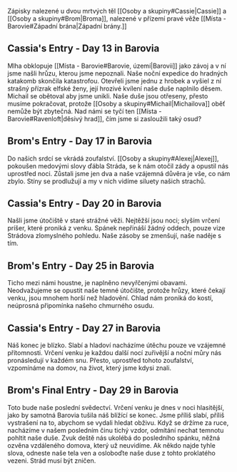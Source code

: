 Zápisky nalezené u dvou mrtvých těl [[Osoby a skupiny#Cassie|Cassie]] a [[Osoby a skupiny#Brom|Broma]], nalezené v přízemí pravé věže [[Místa - Barovie#Západní brána|Západní brány.]]
## Cassia's Entry - Day 13 in Barovia

Mlha obklopuje [[Místa - Barovie#Barovie, území|Barovii]] jako závoj a v ní jsme našli hrůzu, kterou jsme nepoznali. Naše noční expedice do hradných katakomb skončila katastrofou. Otevřeli jsme jednu z hrobek a vyšiel z ní strašný přízrak elfské ženy, její hrozivé kvílení naše duše naplnilo děsem. Michail se obětoval aby jsme unikli. Naše duše jsou otřeseny, přesto musíme pokračovat, protože [[Osoby a skupiny#Michail|Michailova]] oběť nemůže být zbytečná. Nad námi se tyčí ten [[Místa - Barovie#Ravenloft|děsivý hrad]], čím jsme si zasloužili taký osud?

## Brom's Entry - Day 17 in Barovia  
Do našich srdcí se vkrádá zoufalství. [[Osoby a skupiny#Alexej|Alexej]], pokoušen medovými slovy ďábla Stráda, se k nám otočil zády a opustil nás uprostřed noci. Zůstali jsme jen dva a naše vzájemná důvěra je vše, co nám zbylo. Stíny se prodlužují a my v nich vidíme siluety našich strachů.

## Cassia's Entry - Day 20 in Barovia  
Našli jsme útočiště v staré strážné věži. Nejtěžší jsou noci; slyším vrčení príšer, které proniká z venku. Spánek nepřináší žádný oddech, pouze vize Strádova zlomyslného pohledu. Naše zásoby se zmenšují, naše naděje s tím.

## Brom's Entry - Day 25 in Barovia  
Ticho mezi námi houstne, je naplněno nevyřčenými obavami. Neodvažujeme se opustit naše temné útočište, protože hrůzy, které čekají venku, jsou mnohem horší než hladovění. Chlad nám proniká do kostí, neúprosná připomínka našeho chmurného osudu.

## Cassia's Entry - Day 27 in Barovia  
Náš konec je blízko. Slabí a hladoví nacházíme útěchu pouze ve vzájemné přítomnosti. Vrčení venku je každou další nocí zuřivější a noční můry nás pronásledují v každém snu. Přesto, uprostřed tohoto zoufalství, vzpomínáme na domov, na život, který jsme kdysi znali.

## Brom's Final Entry - Day 29 in Barovia  
Toto bude naše poslední svědectví. Vrčení venku je dnes v noci hlasitější, jako by samotná Barovia tušila náš blížící se konec. Jsme příliš slabí, příliš vystrašení na to, abychom se vydali hledat obživu. Když se držíme za ruce, nacházíme v našem posledním činu tichý vzdor, odmítání nechat temnotu pohltit naše duše. Zvuk deště nás ukolébá do posledního spánku, něžná ozvěna vzdáleného domova, který už neuvidíme. Ak někdo najde tyhle slova, odneste naše tela ven a osloboďte naše duse z tohto proklatého vezeni. Strád musí být zničen.